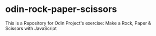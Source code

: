 # odin-rock-paper-scissors
This is a Repository for Odin Project's exercise: Make a Rock, Paper &amp; Scissors with JavaScript

